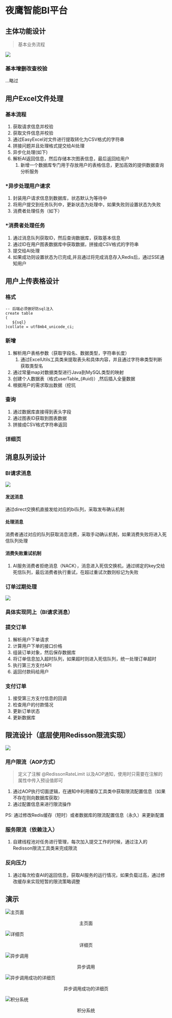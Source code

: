 # 夜鹰智能BI平台
## 主体功能设计
> 基本业务流程

![](doc/artifact.png)
### 基本增删改查校验

...略过

## 用户Excel文件处理
### 基本流程
1. 获取请求信息并校验
2. 获取文件信息并校验
3. 通过EasyExcel对文件进行提取转化为CSV格式的字符串
4. 拼接问题并且处理格式提交给AI处理
5. 异步化处理(如下)
6. 解析AI返回信息，然后存储本次图表信息，最后返回给用户
   1. 新增一个数据库专门用于存放用户的表格信息，更加高效的提供数据查询分析服务
### *异步处理用户请求
1. 封装用户请求信息到数据库，状态默认为等待中
2. 将用户提交到任务队列中，更新状态为处理中，如果失败则设置状态为失败
3. 消费者处理任务（如下）

### *消费者处理任务
1. 通过消息队列获取ID，然后查询数据库，获取基本信息
2. 通过ID在用户图表数据库中获取数据，拼接成CSV格式的字符串
3. 提交给AI处理
4. 如果成功则设置状态为已完成,并且通过将完成消息存入Redis后，通过SSE通知用户
## 用户上传表格设计
### 格式
~~~mysql
-- 后端必须做好防sql注入
create table
(
   ${sql}
)collate = utf8mb4_unicode_ci; 
~~~
### 新增
1. 解析用户表格参数（获取字段名、数据类型，字符串长度）
   1. 通过ExcelUtils工具类来提取表头和具体内容，并且通过字符串类型判断获取类型名
2. 通过常量map对数据类型进行Java到MySQL类型的映射
3. 创建个人数据表（格式userTable_{#uid}）,然后插入全量数据
4. 根据用户的需求取出数据（挖坑
### 查询
1. 通过数据库直接得到表头字段
2. 通过图表ID获取到图表数据
3. 拼接成CSV格式字符串返回
### 详细页


## 消息队列设计
### BI请求消息
![](./doc/MQ.jpg)
#### 发送消息
通过direct交换机直接发给对应的bi队列，采取发布确认机制
#### 处理消息
消费者通过对应的队列获取消息消费，采取手动确认机制，如果消费失败将进入死信队列处理
#### 消费失败重试机制
1. AI服务消费者拒绝消息（NACK），消息进入死信交换机，通过绑定的key交给死信队列，最后消费者执行重试，在超过重试次数则标记为失败

### 订单过期处理
![](./doc/超时订单消息处理.jpg)
### 具体实现同上（BI请求消息）
### 提交订单
1. 解析用户下单请求
2. 计算用户下单的接口价格
3. 组装订单对象，然后保存数据库
4. 将订单信息加入超时队列，如果超时则进入死信队列，统一处理订单超时
5. 执行第三方支付API
6. 返回付款码给用户
### 支付订单
1. 接受第三方支付信息的回调
2. 检查用户的付款情况
3. 更新订单状态
4. 更新数据库

## 限流设计（底层使用Redisson限流实现）
![](./doc/MQ2.jpg)
### 用户限流（AOP方式）
> 定义了注解 @RedissonRateLimit 以及AOP通知，使用时只需要在注解的属性中传入预设值即可
1. 通过AOP执行切面逻辑，在通知中利用缓存工具类中获取限流配置信息（如果不存在则向数据库获取）
2. 通过配置信息来进行限流操作

PS: 通过修改Redis缓存（短时）或者数据库的限流配置信息（永久）来更新配置
### 服务限流（依赖注入）
1. 自建线程池对任务进行管理，每次加入提交工作的时候，通过注入的Redisson限流工具类来完成限流
### 反向压力
1. 通过每次检查AI的返回信息，获取AI服务的运行情况，如果负载过高，通过修改缓存来实现短暂的限流策略调整

## 演示
![主页面](doc/operation/img.png)
<div style="text-align: center;">主页面</div>

![详细页](doc/operation/img_1.png)
<div style="text-align: center;">详细页</div>

![异步调用](doc/operation/img_2.png)
<div style="text-align: center;">异步调用</div>

![异步调用成功的详细页](doc/operation/img_3.png)
<div style="text-align: center;">异步调用成功的详细页</div>

![积分系统](doc/operation/img_4.png)
<div style="text-align: center;">积分系统</div>

